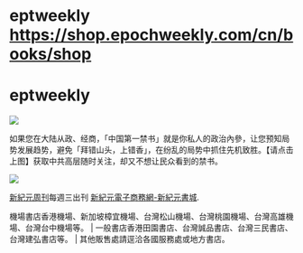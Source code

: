 # eptweekly https://shop.epochweekly.com/cn/books/shop
# eptweekly
<a id="user-content-header" target="_blank" href="https://d2s2wi1fnz3swh.cloudfront.net/cn/books/shop?m=https://d2s2wi1fnz3swh.cloudfront.net&amp;u=1001web"><img border="0" src="https://user-images.githubusercontent.com/17622788/49050167-14c82800-f1b0-11e8-8dad-84a50f55e334.jpg" style="max-width:100%;"></a>
<p>如果您在大陆从政、经商，「中国第一禁书」就是你私人的政治內參，让您预知局势发展趋势，避免「拜错山头，上错香」，在纷乱的局势中抓住先机致胜。【请点击上图】获取中共高层随时关注，却又不想让民众看到的禁书。
</p>
<p><a id="user-content-header" target="_blank" href="https://d2s2wi1fnz3swh.cloudfront.net/cn/books/shop?m=https://d2s2wi1fnz3swh.cloudfront.net&amp;u=1001web"><img src="https://user-images.githubusercontent.com/17622788/49050169-14c82800-f1b0-11e8-9cb2-265580891306.jpg"></p>
<p><a id="user-content-xjyweekly" target="_blank" href="https://github.com/xjy16/weekly/blob/master/README.md">新紀元周刊</a>每週三出刊
<a id="user-content-xjybook" target="_blank" href="https://d2s2wi1fnz3swh.cloudfront.net/cn/books/shop?m=https://d2s2wi1fnz3swh.cloudfront.net&amp;u=1001web">新紀元電子商務網-新紀元書城</a>.</p>
<p>機場書店香港機場、新加坡樟宜機場、台灣松山機場、台灣桃園機場、台灣高雄機場、台灣台中機場等。 | 一般書店香港田園書店、台灣誠品書店、台灣三民書店、台灣建弘書店等。   | 其他販售處請逕洽各國服務處或地方書店。</p>
